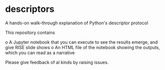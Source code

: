 # descriptors
A hands-on walk-through explanation of Python's descriptor protocol

This repository contains

  o A Jupyter notebook that you can execute to see the results emerge,
    and give RISE slide shows
  o An HTML file of the notebook showing the outputs,
    which you can read as a narrative

Please give feedback of al kinds by raising issues.
